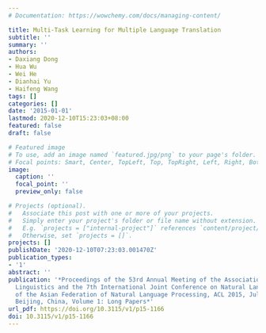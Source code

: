 ```yaml
---
# Documentation: https://wowchemy.com/docs/managing-content/

title: Multi-Task Learning for Multiple Language Translation
subtitle: ''
summary: ''
authors:
- Daxiang Dong
- Hua Wu
- Wei He
- Dianhai Yu
- Haifeng Wang
tags: []
categories: []
date: '2015-01-01'
lastmod: 2020-12-10T15:23:03+08:00
featured: false
draft: false

# Featured image
# To use, add an image named `featured.jpg/png` to your page's folder.
# Focal points: Smart, Center, TopLeft, Top, TopRight, Left, Right, BottomLeft, Bottom, BottomRight.
image:
  caption: ''
  focal_point: ''
  preview_only: false

# Projects (optional).
#   Associate this post with one or more of your projects.
#   Simply enter your project's folder or file name without extension.
#   E.g. `projects = ["internal-project"]` references `content/project/deep-learning/index.md`.
#   Otherwise, set `projects = []`.
projects: []
publishDate: '2020-12-10T07:23:03.001470Z'
publication_types:
- '1'
abstract: ''
publication: '*Proceedings of the 53rd Annual Meeting of the Association for Computational
  Linguistics and the 7th International Joint Conference on Natural Language Processing
  of the Asian Federation of Natural Language Processing, ACL 2015, July 26-31, 2015,
  Beijing, China, Volume 1: Long Papers*'
url_pdf: https://doi.org/10.3115/v1/p15-1166
doi: 10.3115/v1/p15-1166
---
```

